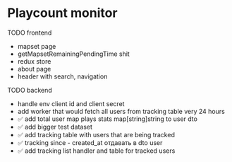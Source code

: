 # Playcount monitor

TODO frontend

* mapset page
* getMapsetRemainingPendingTime shit
* redux store
* about page
* header with search, navigation


TODO backend

* handle env client id and client secret
* add worker that would fetch all users from tracking table very 24 hours
* ✅ add total user map plays stats map[string]string to user dto
* ✅ add bigger test dataset
* ✅ add tracking table with users that are being tracked
* ✅ tracking since - created_at отдавать в dto user
* ✅ add tracking list handler and table for tracked users 